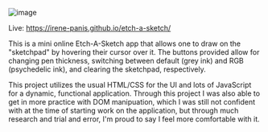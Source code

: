 ![image](https://user-images.githubusercontent.com/65985104/213064767-a7c25155-121e-45bc-86e4-8f5cf9990247.png)

Live: https://irene-panis.github.io/etch-a-sketch/<br/>

This is a mini online Etch-A-Sketch app that allows one to draw on the "sketchpad" by hovering their cursor over it. The buttons provided allow for changing pen thickness, switching between default (grey ink) and RGB (psychedelic ink), and clearing the sketchpad, respectively.<br/>

This project utilizes the usual HTML/CSS for the UI and lots of JavaScript for a dynamic, functional application. Through this project I was also able to get in more practice with DOM manipuation, which I was still not confident with at the time of starting work on the application, but through much research and trial and error, I'm proud to say I feel more comfortable with it.<br/>
